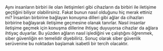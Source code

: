 Aynı insanların birbiri ile olan iletişimleri gibi cihazların da birbiri ile iletişime geçtiğini biliyor olabilirsiniz. Fakat bunun nasıl olduğunu hiç merak ettiniz mi?
İnsanları birbirine bağlayan konuşma dilleri gibi ağlar da cihazları birbirine bağlayarak iletişime geçmesine olanak tanırlar. Nasıl insanlar iletişime geçmek için konuşma dillerine ihtiyaç duyuyorsa cihazlar da ağlara ihtiyaç duyarlar. Bu yüzden ağların nasıl işlediğini ve çalıştığını öğrenmek, siber güvenliğin en temelidir diyebiliriz. Sonuç olarak siber güvenlik serüvenine bu noktadan başlamak isabetli bir tercih olacaktır.
